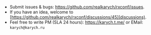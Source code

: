 - Submit issues & bugs: <https://github.com/realkarych/rxconf/issues>.
- If you have an idea, welcome to [https://github.com/realkarych/rxconf/discussions/45](discussions).
- Feel free to write PM (SLA 24 hours): <https://karych.t.me/> or EMail: `karych@karych.ru`
